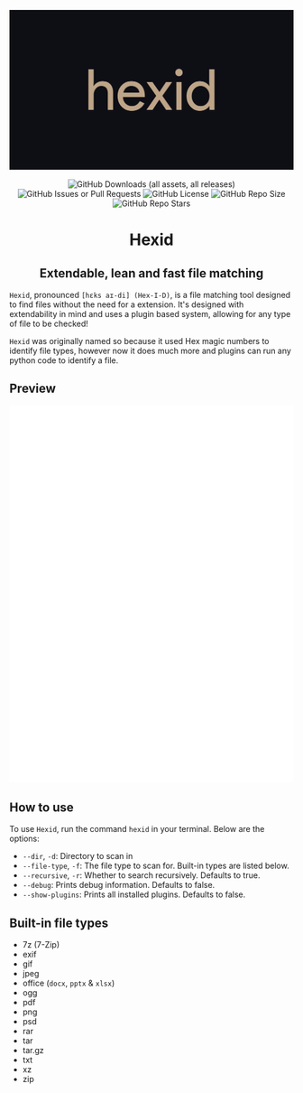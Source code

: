 ![Hexid Logo](/hexid/assets/github-banner.svg)

<center>
    <img alt="GitHub Downloads (all assets, all releases)" src="https://img.shields.io/github/downloads/JamsterJava/hexid/total?style=for-the-badge">
    <img alt="GitHub Issues or Pull Requests" src="https://img.shields.io/github/issues/JamsterJava/hexid?style=for-the-badge">
    <img alt="GitHub License" src="https://img.shields.io/github/license/JamsterJava/hexid?style=for-the-badge">
    <img alt="GitHub Repo Size" src="https://img.shields.io/github/repo-size/JamsterJava/hexid?style=for-the-badge">
    <img alt="GitHub Repo Stars" src="https://img.shields.io/github/stars/JamsterJava/hexid?style=for-the-badge">

</center>

<center><h1>Hexid</h1></center>
<center><h2>Extendable, lean and fast file matching</h2></center>

`Hexid`, pronounced ``[hɛks aɪ-di] (Hex-I-D)``, is a file matching tool designed to find files without the need for a extension. It's designed with extendability in mind and uses a plugin based system, allowing for any type of file to be checked!

`Hexid` was originally named so because it used Hex magic numbers to identify file types, however now it does much more and plugins can run any python code to identify a file.

## Preview

![Hexid Logo](/hexid/assets/github-preview.svg)

## How to use

To use `Hexid`, run the command `hexid` in your terminal. Below are the options:

- `--dir`, `-d`: Directory to scan in
- `--file-type`, `-f`: The file type to scan for. Built-in types are listed below.
- `--recursive`, `-r`: Whether to search recursively. Defaults to true.
- `--debug`: Prints debug information. Defaults to false.
- `--show-plugins`: Prints all installed plugins. Defaults to false.

## Built-in file types

- 7z (7-Zip)
- exif
- gif
- jpeg
- office (`docx`, `pptx` & `xlsx`)
- ogg
- pdf
- png
- psd
- rar
- tar
- tar.gz
- txt
- xz
- zip
